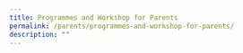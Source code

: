 ```yaml
---
title: Programmes and Workshop for Parents
permalink: /parents/programmes-and-workshop-for-parents/
description: ""
---
```

